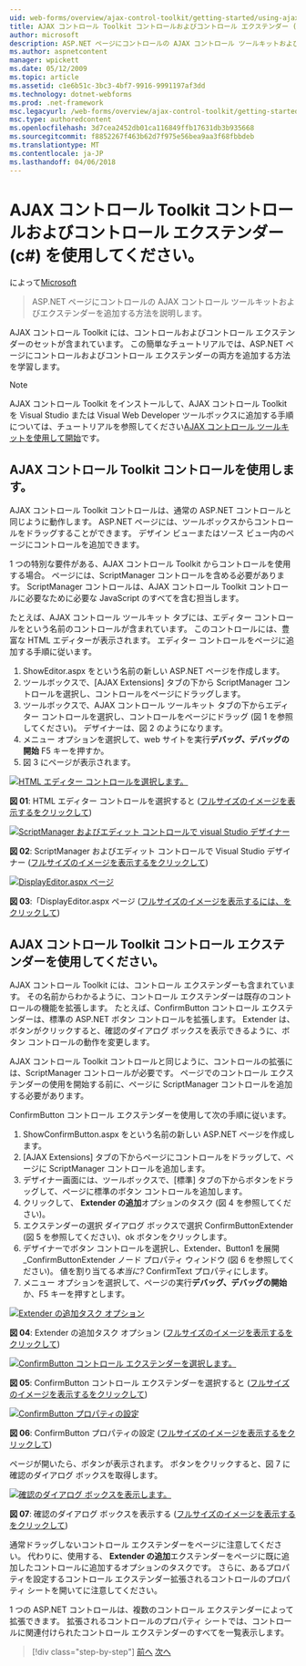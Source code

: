 ```yaml
---
uid: web-forms/overview/ajax-control-toolkit/getting-started/using-ajax-control-toolkit-controls-and-control-extenders-cs
title: AJAX コントロール Toolkit コントロールおよびコントロール エクステンダー (c#) を使用して |Microsoft ドキュメント
author: microsoft
description: ASP.NET ページにコントロールの AJAX コントロール ツールキットおよびエクステンダーを追加する方法を説明します。
ms.author: aspnetcontent
manager: wpickett
ms.date: 05/12/2009
ms.topic: article
ms.assetid: c1e6b51c-3bc3-4bf7-9916-9991197af3dd
ms.technology: dotnet-webforms
ms.prod: .net-framework
msc.legacyurl: /web-forms/overview/ajax-control-toolkit/getting-started/using-ajax-control-toolkit-controls-and-control-extenders-cs
msc.type: authoredcontent
ms.openlocfilehash: 3d7cea2452db01ca116849ffb17631db3b935668
ms.sourcegitcommit: f8852267f463b62d7f975e56bea9aa3f68fbbdeb
ms.translationtype: MT
ms.contentlocale: ja-JP
ms.lasthandoff: 04/06/2018
---
```

<a name="using-ajax-control-toolkit-controls-and-control-extenders-c"></a>AJAX コントロール Toolkit コントロールおよびコントロール エクステンダー (c#) を使用してください。
====================
によって[Microsoft](https://github.com/microsoft)

> ASP.NET ページにコントロールの AJAX コントロール ツールキットおよびエクステンダーを追加する方法を説明します。


AJAX コントロール Toolkit には、コントロールおよびコントロール エクステンダーのセットが含まれています。 この簡単なチュートリアルでは、ASP.NET ページにコントロールおよびコントロール エクステンダーの両方を追加する方法を学習します。

> [!NOTE] 
> 
> AJAX コントロール Toolkit をインストールして、AJAX コントロール Toolkit を Visual Studio または Visual Web Developer ツールボックスに追加する手順については、チュートリアルを参照してください[AJAX コントロール ツールキットを使用して開始](get-started-with-the-ajax-control-toolkit-cs.md)です。


## <a name="using-ajax-control-toolkit-controls"></a>AJAX コントロール Toolkit コントロールを使用します。

AJAX コントロール Toolkit コントロールは、通常の ASP.NET コントロールと同じように動作します。 ASP.NET ページには、ツールボックスからコントロールをドラッグすることができます。 デザイン ビューまたはソース ビュー内のページにコントロールを追加できます。

1 つの特別な要件がある、AJAX コントロール Toolkit からコントロールを使用する場合。 ページには、ScriptManager コントロールを含める必要があります。 ScriptManager コントロールは、AJAX コントロール Toolkit コントロールに必要なために必要な JavaScript のすべてを含む担当します。

たとえば、AJAX コントロール ツールキット タブには、エディター コントロールをという名前のコントロールが含まれています。 このコントロールには、豊富な HTML エディターが表示されます。 エディター コントロールをページに追加する手順に従います。

1. ShowEditor.aspx をという名前の新しい ASP.NET ページを作成します。
2. ツールボックスで、[AJAX Extensions] タブの下から ScriptManager コントロールを選択し、コントロールをページにドラッグします。
3. ツールボックスで、AJAX コントロール ツールキット タブの下からエディター コントロールを選択し、コントロールをページにドラッグ (図 1 を参照してください)。 デザイナーは、図 2 のようになります。
4. メニュー オプションを選択して、web サイトを実行**デバッグ、デバッグの開始** F5 キーを押すか。
5. 図 3 にページが表示されます。


[![HTML エディター コントロールを選択します。](using-ajax-control-toolkit-controls-and-control-extenders-cs/_static/image1.jpg)](using-ajax-control-toolkit-controls-and-control-extenders-cs/_static/image1.png)

**図 01**: HTML エディター コントロールを選択すると ([フルサイズのイメージを表示するをクリックして](using-ajax-control-toolkit-controls-and-control-extenders-cs/_static/image2.png))


[![ScriptManager およびエディット コントロールで visual Studio デザイナー](using-ajax-control-toolkit-controls-and-control-extenders-cs/_static/image2.jpg)](using-ajax-control-toolkit-controls-and-control-extenders-cs/_static/image3.png)

**図 02**: ScriptManager およびエディット コントロールで Visual Studio デザイナー ([フルサイズのイメージを表示するをクリックして](using-ajax-control-toolkit-controls-and-control-extenders-cs/_static/image4.png))


[![DisplayEditor.aspx ページ](using-ajax-control-toolkit-controls-and-control-extenders-cs/_static/image3.jpg)](using-ajax-control-toolkit-controls-and-control-extenders-cs/_static/image5.png)

**図 03**:「DisplayEditor.aspx ページ ([フルサイズのイメージを表示するには、をクリックして](using-ajax-control-toolkit-controls-and-control-extenders-cs/_static/image6.png))


## <a name="using-ajax-control-toolkit-control-extenders"></a>AJAX コントロール Toolkit コントロール エクステンダーを使用してください。

AJAX コントロール Toolkit には、コントロール エクステンダーも含まれています。 その名前からわかるように、コントロール エクステンダーは既存のコントロールの機能を拡張します。 たとえば、ConfirmButton コントロール エクステンダーは、標準の ASP.NET ボタン コントロールを拡張します。 Extender は、ボタンがクリックすると、確認のダイアログ ボックスを表示できるように、ボタン コントロールの動作を変更します。

AJAX コントロール Toolkit コントロールと同じように、コントロールの拡張には、ScriptManager コントロールが必要です。 ページでのコントロール エクステンダーの使用を開始する前に、ページに ScriptManager コントロールを追加する必要があります。

ConfirmButton コントロール エクステンダーを使用して次の手順に従います。

1. ShowConfirmButton.aspx をという名前の新しい ASP.NET ページを作成します。
2. [AJAX Extensions] タブの下からページにコントロールをドラッグして、ページに ScriptManager コントロールを追加します。
3. デザイナー画面には、ツールボックスで、[標準] タブの下からボタンをドラッグして、ページに標準のボタン コントロールを追加します。
4. クリックして、 **Extender の追加**オプションのタスク (図 4 を参照してください)。
5. エクステンダーの選択 ダイアログ ボックスで選択 ConfirmButtonExtender (図 5 を参照してください)、ok ボタンをクリックします。
6. デザイナーでボタン コントロールを選択し、Extender、Button1 を展開\_ConfirmButtonExtender ノード プロパティ ウィンドウ (図 6 を参照してください)。 値を割り当てる*本当に?* ConfirmText プロパティにします。
7. メニュー オプションを選択して、ページの実行**デバッグ、デバッグの開始**か、F5 キーを押すとします。


[![Extender の追加タスク オプション](using-ajax-control-toolkit-controls-and-control-extenders-cs/_static/image4.jpg)](using-ajax-control-toolkit-controls-and-control-extenders-cs/_static/image7.png)

**図 04**: Extender の追加タスク オプション ([フルサイズのイメージを表示するをクリックして](using-ajax-control-toolkit-controls-and-control-extenders-cs/_static/image8.png))


[![ConfirmButton コントロール エクステンダーを選択します。](using-ajax-control-toolkit-controls-and-control-extenders-cs/_static/image5.jpg)](using-ajax-control-toolkit-controls-and-control-extenders-cs/_static/image9.png)

**図 05**: ConfirmButton コントロール エクステンダーを選択すると ([フルサイズのイメージを表示するをクリックして](using-ajax-control-toolkit-controls-and-control-extenders-cs/_static/image10.png))


[![ConfirmButton プロパティの設定](using-ajax-control-toolkit-controls-and-control-extenders-cs/_static/image6.jpg)](using-ajax-control-toolkit-controls-and-control-extenders-cs/_static/image11.png)

**図 06**: ConfirmButton プロパティの設定 ([フルサイズのイメージを表示するをクリックして](using-ajax-control-toolkit-controls-and-control-extenders-cs/_static/image12.png))


ページが開いたら、ボタンが表示されます。 ボタンをクリックすると、図 7 に確認のダイアログ ボックスを取得します。


[![確認のダイアログ ボックスを表示します。](using-ajax-control-toolkit-controls-and-control-extenders-cs/_static/image7.jpg)](using-ajax-control-toolkit-controls-and-control-extenders-cs/_static/image13.png)

**図 07**: 確認のダイアログ ボックスを表示する ([フルサイズのイメージを表示するをクリックして](using-ajax-control-toolkit-controls-and-control-extenders-cs/_static/image14.png))


通常ドラッグしないコントロール エクステンダーをページに注意してください。 代わりに、使用する、 **Extender の追加**エクステンダーをページに既に追加したコントロールに追加するオプションのタスクです。 さらに、あるプロパティを設定するコントロール エクステンダー拡張されるコントロールのプロパティ シートを開いてに注意してください。

1 つの ASP.NET コントロールは、複数のコントロール エクステンダーによって拡張できます。 拡張されるコントロールのプロパティ シートでは、コントロールに関連付けられたコントロール エクステンダーのすべてを一覧表示します。

> [!div class="step-by-step"]
> [前へ](get-started-with-the-ajax-control-toolkit-cs.md)
> [次へ](creating-a-custom-ajax-control-toolkit-control-extender-cs.md)
